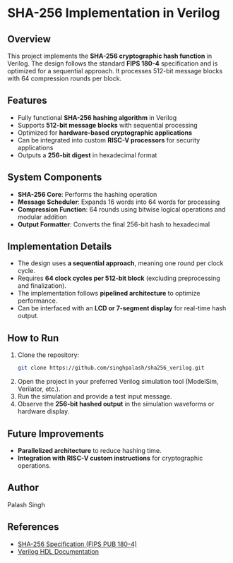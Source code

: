 # SHA-256 Implementation in Verilog

## Overview
This project implements the **SHA-256 cryptographic hash function** in Verilog. The design follows the standard **FIPS 180-4** specification and is optimized for a sequential approach. It processes 512-bit message blocks with 64 compression rounds per block.

## Features
- Fully functional **SHA-256 hashing algorithm** in Verilog
- Supports **512-bit message blocks** with sequential processing
- Optimized for **hardware-based cryptographic applications**
- Can be integrated into custom **RISC-V processors** for security applications
- Outputs a **256-bit digest** in hexadecimal format

## System Components
- **SHA-256 Core**: Performs the hashing operation
- **Message Scheduler**: Expands 16 words into 64 words for processing
- **Compression Function**: 64 rounds using bitwise logical operations and modular addition
- **Output Formatter**: Converts the final 256-bit hash to hexadecimal

## Implementation Details
- The design uses **a sequential approach**, meaning one round per clock cycle.
- Requires **64 clock cycles per 512-bit block** (excluding preprocessing and finalization).
- The implementation follows **pipelined architecture** to optimize performance.
- Can be interfaced with an **LCD or 7-segment display** for real-time hash output.

## How to Run
1. Clone the repository:
   ```bash
   git clone https://github.com/singhpalash/sha256_verilog.git
   ```
2. Open the project in your preferred Verilog simulation tool (ModelSim, Verilator, etc.).
3. Run the simulation and provide a test input message.
4. Observe the **256-bit hashed output** in the simulation waveforms or hardware display.

## Future Improvements
- **Parallelized architecture** to reduce hashing time.
- **Integration with RISC-V custom instructions** for cryptographic operations.

## Author
Palash Singh   

## References
- [SHA-256 Specification (FIPS PUB 180-4)](https://csrc.nist.gov/publications/detail/fips/180/4/final)
- [Verilog HDL Documentation](https://ieeexplore.ieee.org/document/8978423)

